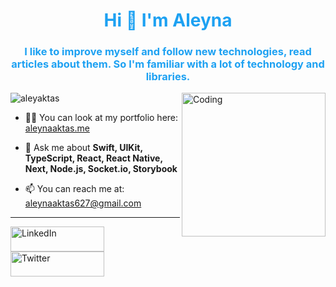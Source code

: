 <h1 align="center" style="color: #1DA1F2;">Hi 👋 I'm Aleyna</h1>

<h3 align="center" style="color: #1DA1F2;">I like to improve myself and follow new technologies, read articles about them. So I'm familiar with a lot of technology and libraries.</h3>


<img align="right" alt="Coding" width="230" src="https://cdna.artstation.com/p/assets/images/images/042/631/286/original/bryan-rodriguez-belchibia-1-rightspeed.gif?1635037562">

<p align="left">
  <img src="https://komarev.com/ghpvc/?username=aleyaktas&label=Profile%20views&color=0e75b6&style=flat" alt="aleyaktas">
</p>

- 👨‍💻 You can look at my portfolio here: [aleynaaktas.me](https://aleynaaktas.com)

- 💬 Ask me about **Swift, UIKit, TypeScript, React, React Native, Next, Node.js, Socket.io, Storybook**

- 📫 You can reach me at: [aleynaaktas627@gmail.com](mailto:aleynaaktas627@gmail.com)

<hr>

<p align="start">
  <a href="https://www.linkedin.com/in/aleynaaktas/" target="_blank"><img src="https://img.shields.io/badge/LinkedIn-0077B5?style=for-the-badge&logo=linkedin&logoColor=white" alt="LinkedIn" height="40" width="150"></a>
  <a href="https://twitter.com/aleynaaktas_dev" target="_blank"><img src="https://img.shields.io/badge/Twitter-1DA1F2?style=for-the-badge&logo=twitter&logoColor=white" alt="Twitter" height="40" width="150"></a>
</p>



<!--
**aleyaktas/aleyaktas** is a ✨ _special_ ✨ repository because its `README.md` (this file) appears on your GitHub profile.
<p>&nbsp;<img align="center" src="https://github-readme-stats.vercel.app/api?username=aleyaktas&show_icons=true&locale=en" alt="aleyaktas" /></p>

 <img align="center" src="https://github-readme-streak-stats.herokuapp.com/?user=aleyaktas&" alt="aleyaktas" width="450" height="auto" /> 

Here are some ideas to get you started:

- 🔭 I’m currently working on ...
- 🌱 I’m currently learning ...
- 👯 I’m looking to collaborate on ...
- 🤔 I’m looking for help with ...
- 💬 Ask me about ...
- 📫 How to reach me: ...
- 😄 Pronouns: ...
- ⚡ Fun fact: ...
-->
